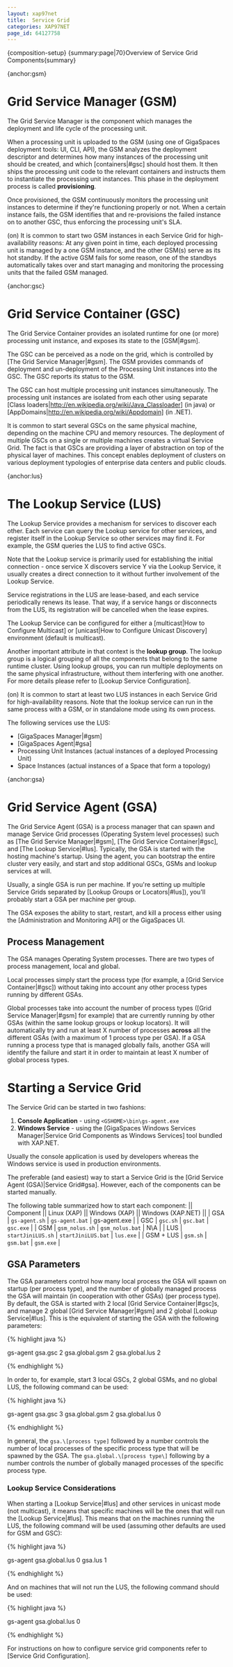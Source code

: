 ```yaml
---
layout: xap97net
title:  Service Grid
categories: XAP97NET
page_id: 64127758
---
```


{composition-setup}
{summary:page|70}Overview of Service Grid Components{summary}

{anchor:gsm}

# Grid Service Manager (GSM)

The Grid Service Manager is the component which manages the deployment and life cycle of the processing unit.

When a processing unit is uploaded to the GSM (using one of GigaSpaces deployment tools: UI, CLI, API), the GSM analyzes the deployment descriptor and determines how many instances of the processing unit should be created, and which [containers|#gsc] should host them. It then ships the processing unit code to the relevant containers and instructs them to instantiate the processing unit instances. This phase in the deployment process is called **provisioning**.

Once provisioned, the GSM continuously monitors the processing unit instances to determine if they're functioning properly or not. When a certain instance fails, the GSM identifies that and re-provisions the failed instance on to another GSC, thus enforcing the processing unit's SLA.

(on) It is common to start two GSM instances in each Service Grid for high-availability reasons: At any given point in time, each deployed processing unit is managed by a one GSM instance, and the other GSM(s) serve as its hot standby. If the active GSM fails for some reason, one of the standbys automatically takes over and start managing and monitoring the processing units that the failed GSM managed.

{anchor:gsc}

# Grid Service Container (GSC)

The Grid Service Container provides an isolated runtime for one (or more) processing unit instance, and exposes its state to the [GSM|#gsm].

The GSC can be perceived as a node on the grid, which is controlled by [The Grid Service Manager|#gsm]. The GSM provides commands of deployment and un-deployment of the Processing Unit instances into the GSC. The GSC reports its status to the GSM.

The GSC can host multiple processing unit instances simultaneously. The processing unit instances are isolated from each other using separate [Class loaders|http://en.wikipedia.org/wiki/Java_Classloader] (in java) or [AppDomains|http://en.wikipedia.org/wiki/Appdomain] (in .NET).

It is common to start several GSCs on the same physical machine, depending on the machine CPU and memory resources. The deployment of multiple GSCs on a single or multiple machines creates a virtual Service Grid. The fact is that GSCs are providing a layer of abstraction on top of the physical layer of machines. This concept enables deployment of clusters on various deployment typologies of enterprise data centers and public clouds.

{anchor:lus}

# The Lookup Service (LUS)

The Lookup Service provides a mechanism for services to discover each other. Each service can query the Lookup service for other services, and register itself in the Lookup Service so other services may find it. For example, the GSM queries the LUS to find active GSCs.

Note that the Lookup service is primarily used for establishing the initial connection - once service X discovers service Y via the Lookup Service, it usually creates a direct connection to it without further involvement of the Lookup Service.

Service registrations in the LUS are lease-based, and each service periodically renews its lease. That way, if a service hangs or disconnects from the LUS, its registration will be cancelled when the lease expires.

The Lookup Service can be configured for either a [multicast|How to Configure Multicast] or [unicast|How to Configure Unicast Discovery] environment (default is multicast).

Another important attribute in that context is the **lookup group**. The lookup group is a logical grouping of all the components that belong to the same runtime cluster. Using lookup groups, you can run multiple deployments on the same physical infrastructure, without them interfering with one another. For more details please refer to [Lookup Service Configuration].

(on) It is common to start at least two LUS instances in each Service Grid for high-availability reasons. Note that the lookup service can run in the same process with a GSM, or in standalone mode using its own process.

The following services use the LUS:
- [GigaSpaces Manager|#gsm]
- [GigaSpaces Agent|#gsa]
- Processing Unit Instances (actual instances of a deployed Processing Unit)
- Space Instances (actual instances of a Space that form a topology)

{anchor:gsa}

# Grid Service Agent (GSA)

The Grid Service Agent (GSA) is a process manager that can spawn and manage Service Grid processes (Operating System level processes) such as [The Grid Service Manager|#gsm], [The Grid Service Container|#gsc], and [The Lookup Service|#lus]. Typically, the GSA is started with the hosting machine's startup. Using the agent, you can bootstrap the entire cluster very easily, and start and stop additional GSCs, GSMs and lookup services at will.

Usually, a single GSA is run per machine. If you're setting up multiple Service Grids separated by [Lookup Groups or Locators|#lus]), you'll probably start a GSA per machine per group.

The GSA exposes the ability to start, restart, and kill a process either using the [Administration and Monitoring API] or the GigaSpaces UI.

## Process Management

The GSA manages Operating System processes. There are two types of process management, local and global.

Local processes simply start the process type (for example, a [Grid Service Container|#gsc]) without taking into account any other process types running by different GSAs.

Global processes take into account the number of process types ([Grid Service Manager|#gsm] for example) that are currently running by other GSAs (within the same lookup groups or lookup locators). It will automatically try and run at least X number of processes **across** all the different GSAs (with a maximum of 1 process type per GSA). If a GSA running a process type that is managed globally fails, another GSA will identify the failure and start it in order to maintain at least X number of global process types.

# Starting a Service Grid

The Service Grid can be started in two fashions:
1. **Console Application** - using `<GSHOME>\bin\gs-agent.exe`
2. **Windows Service** - using the [GigaSpaces Windows Services Manager|Service Grid Components as Windows Services] tool bundled with XAP.NET.

Usually the console application is used by developers whereas the Windows service is used in production environments.

The preferable (and easiest) way to start a Service Grid is the [Grid Service Agent (GSA)|Service Grid#gsa]. However, each of the components can be started manually.

The following table summarized how to start each component:
|| Component || Linux (XAP) || Windows (XAP) || Windows (XAP.NET) ||
| GSA | `gs-agent.sh` | `gs-agent.bat` | gs-agent.exe |
| GSC | `gsc.sh` | `gsc.bat` | `gsc.exe` |
| GSM | `gsm_nolus.sh` | `gsm_nolus.bat` | N\A |
| LUS | `startJiniLUS.sh` | `startJiniLUS.bat` | `lus.exe` |
| GSM + LUS | `gsm.sh` | `gsm.bat` | `gsm.exe` |

## GSA Parameters

The GSA parameters control how many local process the GSA will spawn on startup (per process type), and the number of globally managed process the GSA will maintain (in cooperation with other GSAs) (per process type). By default, the GSA is started with 2 local [Grid Service Container|#gsc]s, and manage 2 global [Grid Service Manager|#gsm] and 2 global [Lookup Service|#lus]. This is the equivalent of starting the GSA with the following parameters:


{% highlight java %}

gs-agent gsa.gsc 2 gsa.global.gsm 2 gsa.global.lus 2

{% endhighlight %}


In order to, for example, start 3 local GSCs, 2 global GSMs, and no global LUS, the following command can be used:


{% highlight java %}

gs-agent gsa.gsc 3 gsa.global.gsm 2 gsa.global.lus 0

{% endhighlight %}


In general, the `gsa.\[process type]` followed by a number controls the number of local processes of the specific process type that will be spawned by the GSA. The `gsa.global.\[process type\]` following by a number controls the number of globally managed processes of the specific process type.

### Lookup Service Considerations

When starting a [Lookup Service|#lus] and other services in unicast mode (not multicast), it means that specific machines will be the ones that will run the [Lookup Service|#lus]. This means that on the machines running the LUS, the following command will be used (assuming other defaults are used for GSM and GSC):


{% highlight java %}

gs-agent gsa.global.lus 0 gsa.lus 1

{% endhighlight %}


And on machines that will not run the LUS, the following command should be used:


{% highlight java %}

gs-agent gsa.global.lus 0

{% endhighlight %}


For instructions on how to configure service grid components refer to [Service Grid Configuration].